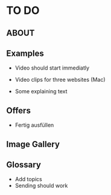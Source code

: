 # TO DO

## ABOUT


## Examples

- Video should start immediatly

- Video clips for three websites (Mac)
- Some explaining text

## Offers

- Fertig ausfüllen


## Image Gallery


## Glossary

- Add topics
- Sending should work
